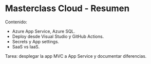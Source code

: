 # Masterclass Cloud - Resumen

Contenido:
- Azure App Service, Azure SQL.
- Deploy desde Visual Studio y GitHub Actions.
- Secrets y App settings.
- SaaS vs IaaS.

Tarea: desplegar la app MVC a App Service y documentar diferencias.
